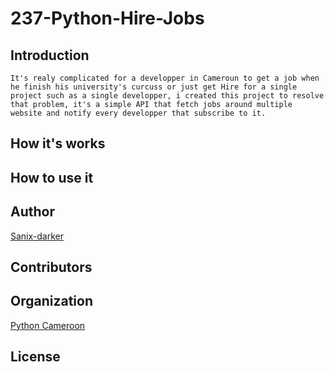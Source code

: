 # 237-Python-Hire-Jobs

## Introduction
    It's realy complicated for a developper in Cameroun to get a job when he finish his university's curcuss or just get Hire for a single project such as a single developper, i created this project to resolve that problem, it's a simple API that fetch jobs around multiple website and notify every developper that subscribe to it.

## How it's works


## How to use it


## Author
[Sanix-darker](https://github.com/sanix-darker)

## Contributors


## Organization
[Python Cameroon](https://github.com/python-cameroun)

## License
